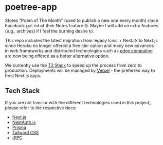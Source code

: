 # poetree-app

Stores "Poem of The Month" (used to publish a new one every month) since Facebook got rid of their Notes feature 🙄. Maybe I will add on extra features (e.g., archives) if I feel the burning desire to.

This repo includes the latest migration from legacy Ionic + NestJS to Next.js since Heroku no longer offered a free-tier option and many new advances in web frameworks and distributed technologies such as [edge computing](https://vercel.com/docs/concepts/edge-network/overview) are now being offered as a better alternative option.

We currently use the [T3 Stack](https://create.t3.gg/) to speed up the process from zero to production. Deployments will be managed by [Vercel](https://vercel.com/) - the preferred way to host Next.js apps.

## Tech Stack

If you are not familiar with the different technologies used in this project, please refer to the respective docs:

- [Next.js](https://nextjs.org)
- [NextAuth.js](https://next-auth.js.org)
- [Prisma](https://prisma.io)
- [Tailwind CSS](https://tailwindcss.com)
- [tRPC](https://trpc.io)
